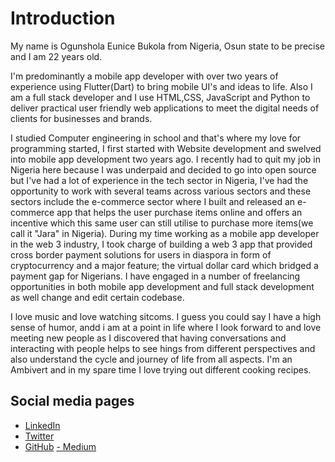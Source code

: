 # Introduction

My name is Ogunshola Eunice Bukola from Nigeria, Osun state to be precise and I am 22 years old. 

I'm predominantly a mobile app developer with over two years of experience using Flutter(Dart) to bring mobile UI's and ideas to life. Also I am a full stack developer and I use HTML,CSS, JavaScript and Python to deliver practical user friendly web applications to meet the digital needs of clients for businesses and brands. 

I studied Computer engineering in school and that's where my love for programming started, I first started with Website development and swelved into mobile app development two years ago. I recently had to quit my job in Nigeria here because I was underpaid and decided to go into open source but I've had a lot of experience in the tech sector in Nigeria, I've had the opportunity to work with several teams across various sectors and these sectors include the e-commerce sector where I built and released an e-commerce app that helps the user purchase items online and offers an incentive which this same user can still utilise to purchase more items(we call it "Jara" in Nigeria). During my time working as a mobile app developer in the web 3 industry, I took charge of building a web 3 app that provided cross border payment solutions for users in diaspora in form of cryptocurrency and a major feature; the virtual dollar card which bridged a payment gap for Nigerians. I have engaged in a number of freelancing opportunities in both mobile app development and full stack development as well change and edit certain codebase. 

I love music and love watching sitcoms. I guess you could say I have a high sense of humor, andd i am at a point in life where I look forward to and love meeting new people as I discovered that having conversations and interacting with people helps to see hings from different perspectives and also understand the cycle and journey of life from all aspects. I'm an Ambivert and in my spare time I love trying out different cooking recipes. 

## Social media pages
- [LinkedIn](https://www.linkedin.com/in/bukola-eunice-44848320b)
- [Twitter](https://twitter.com/bukky_oe?t=V5AVrYFZkUEa9MEMj8OWYg&s=09)
- [GitHub](https://github.com/bukky-eo)
[- Medium](https://medium.com/@thedweebspeaks)
